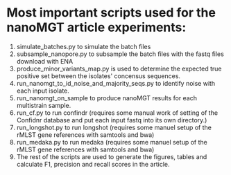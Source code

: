 # Most important scripts used for the nanoMGT article experiments:

1. simulate_batches.py to simulate the batch files
2. subsample_nanopore.py to subsample the batch files with the fastq files download with ENA
3. produce_minor_variants_map.py is used to determine the expected true positive set between the isolates' concensus sequences.
4. run_nanomgt_to_id_noise_and_majority_seqs.py to identify noise with each input isolate.
4. run_nanomgt_on_sample to produce nanoMGT results for each multistrain sample.
5. run_cf.py to run confindr (requires some manual work of setting of the Confidnr database and put each input fastq into its own directory.)
6. run_longshot.py to run longshot (requires some manuel setup of the rMLST gene references with samtools and bwa)
7. run_medaka.py to run medaka (requires some manuel setup of the rMLST gene references with samtools and bwa)
8. The rest of the scripts are used to generate the figures, tables and calculate F1, precision and recall scores in the article.
